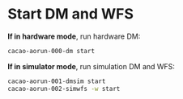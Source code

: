 # Start DM and WFS

**If in hardware mode**, run hardware DM:

```bash
cacao-aorun-000-dm start
```

**If in simulator mode**, run simulation DM and WFS:

```bash
cacao-aorun-001-dmsim start
cacao-aorun-002-simwfs -w start
```
